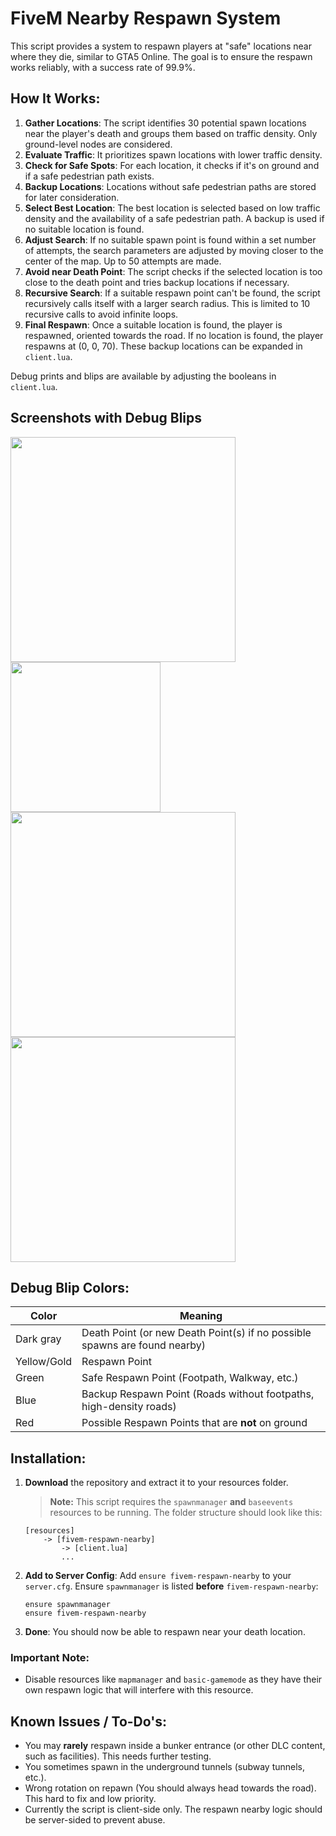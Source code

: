 # FiveM Nearby Respawn System

This script provides a system to respawn players at "safe" locations near where they die, similar to GTA5 Online. The goal is to ensure the respawn works reliably, with a success rate of 99.9%.

## How It Works:
1. **Gather Locations**: The script identifies 30 potential spawn locations near the player's death and groups them based on traffic density. Only ground-level nodes are considered.
2. **Evaluate Traffic**: It prioritizes spawn locations with lower traffic density.
3. **Check for Safe Spots**: For each location, it checks if it's on ground and if a safe pedestrian path exists.
4. **Backup Locations**: Locations without safe pedestrian paths are stored for later consideration.
5. **Select Best Location**: The best location is selected based on low traffic density and the availability of a safe pedestrian path. A backup is used if no suitable location is found.
6. **Adjust Search**: If no suitable spawn point is found within a set number of attempts, the search parameters are adjusted by moving closer to the center of the map. Up to 50 attempts are made.
7. **Avoid near Death Point**: The script checks if the selected location is too close to the death point and tries backup locations if necessary.
8. **Recursive Search**: If a suitable respawn point can't be found, the script recursively calls itself with a larger search radius. This is limited to 10 recursive calls to avoid infinite loops.
9. **Final Respawn**: Once a suitable location is found, the player is respawned, oriented towards the road. If no location is found, the player respawns at (0, 0, 70). These backup locations can be expanded in `client.lua`.

Debug prints and blips are available by adjusting the booleans in `client.lua`.

## Screenshots with Debug Blips
<img src="https://github.com/Flamtky/fivem-respawn-nearby/assets/68606032/d2a987e1-db4d-4aed-829f-e4a2638de275" width="360" />
<img src="https://github.com/Flamtky/fivem-respawn-nearby/assets/68606032/96647d78-70d0-4ea2-ab6e-99f4c12a2099" width="240" /><br>
<img src="https://github.com/Flamtky/fivem-respawn-nearby/assets/68606032/4a1823ae-4fd3-43cb-a9e8-e6a82849879e" width="360" />
<img src="https://github.com/Flamtky/fivem-respawn-nearby/assets/68606032/e2ec91c0-d130-4cab-96e9-06951132402e" width="360" />

## Debug Blip Colors:
| Color       | Meaning |
|-------------|--------------------------------------------------------------------------------|
| Dark gray   | Death Point (or new Death Point(s) if no possible spawns are found nearby) |
| Yellow/Gold | Respawn Point |
| Green       | Safe Respawn Point (Footpath, Walkway, etc.) |
| Blue        | Backup Respawn Point (Roads without footpaths, high-density roads) |
| Red         | Possible Respawn Points that are **not** on ground |

## Installation:
1. **Download** the repository and extract it to your resources folder.
   > **Note:** This script requires the `spawnmanager` **and** `baseevents` resources to be running.
   The folder structure should look like this:
    ```
    [resources]
        -> [fivem-respawn-nearby]
            -> [client.lua]
            ...
    ```
2. **Add to Server Config**: Add `ensure fivem-respawn-nearby` to your `server.cfg`. Ensure `spawnmanager` is listed **before** `fivem-respawn-nearby`:
    ```
    ensure spawnmanager
    ensure fivem-respawn-nearby
    ```
3. **Done**: You should now be able to respawn near your death location.

### Important Note:
- Disable resources like `mapmanager` and `basic-gamemode` as they have their own respawn logic that will interfere with this resource.

## Known Issues / To-Do's:
- You may **rarely** respawn inside a bunker entrance (or other DLC content, such as facilities). This needs further testing.
- You sometimes spawn in the underground tunnels (subway tunnels, etc.).
- Wrong rotation on repawn (You should always head towards the road). This hard to fix and low priority.
- Currently the script is client-side only. The respawn nearby logic should be server-sided to prevent abuse.
